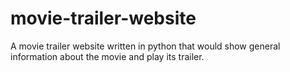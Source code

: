 # movie-trailer-website
A movie trailer website written in python that would show general information about the movie and play its trailer.
